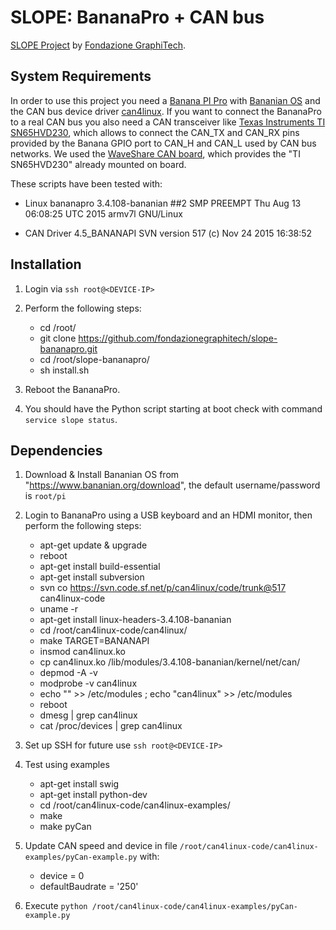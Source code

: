 # SLOPE: BananaPro + CAN bus
[SLOPE Project](http://www.slopeproject.eu) by [Fondazione GraphiTech](http://www.graphitech.it).

## System Requirements

In order to use this project you need a [Banana PI Pro](https://en.wikipedia.org/wiki/Banana_Pi#Banana_Pi_Pro) with [Bananian OS](https://www.bananian.org/download) and the CAN bus device driver [can4linux](http://sourceforge.net/projects/can4linux).
If you want to connect the BananaPro to a real CAN bus you also need a CAN transceiver like [Texas Instruments TI SN65HVD230](http://www.ti.com/product/SN65HVD230), which allows to connect the CAN_TX and CAN_RX pins provided by the Banana GPIO port to CAN_H and CAN_L used by CAN bus networks. We used the [WaveShare CAN board](http://www.waveshare.com/sn65hvd230-can-board.htm), which provides the "TI SN65HVD230" already mounted on board.

These scripts have been tested with:

- Linux bananapro 3.4.108-bananian ##2 SMP PREEMPT Thu Aug 13 06:08:25 UTC 2015 armv7l GNU/Linux

- CAN Driver 4.5_BANANAPI SVN version 517 (c) Nov 24 2015 16:38:52

## Installation

1. Login via `ssh root@<DEVICE-IP>`

2. Perform the following steps:

	* cd /root/
	* git clone https://github.com/fondazionegraphitech/slope-bananapro.git
	* cd /root/slope-bananapro/
	* sh install.sh

3. Reboot the BananaPro.

4. You should have the Python script starting at boot check with command `service slope status`.

## Dependencies

1. Download & Install Bananian OS from "https://www.bananian.org/download", the default username/password is `root/pi`

2. Login to BananaPro using a USB keyboard and an HDMI monitor, then perform the following steps:
	
	* apt-get update & upgrade
	* reboot
	* apt-get install build-essential
	* apt-get install subversion
	* svn co https://svn.code.sf.net/p/can4linux/code/trunk@517 can4linux-code
	* uname -r
	* apt-get install linux-headers-3.4.108-bananian
	* cd /root/can4linux-code/can4linux/
	* make TARGET=BANANAPI
	* insmod can4linux.ko
	* cp can4linux.ko /lib/modules/3.4.108-bananian/kernel/net/can/
	* depmod -A -v
	* modprobe -v can4linux
	* echo "" >> /etc/modules ; echo "can4linux" >> /etc/modules
	* reboot
	* dmesg | grep can4linux
	* cat /proc/devices | grep can4linux

3. Set up SSH for future use `ssh root@<DEVICE-IP>`

4. Test using examples

	* apt-get install swig
	* apt-get install python-dev
	* cd /root/can4linux-code/can4linux-examples/
	* make
	* make pyCan

5. Update CAN speed and device in file `/root/can4linux-code/can4linux-examples/pyCan-example.py` with:

	* device = 0
	* defaultBaudrate = '250'

6. Execute `python /root/can4linux-code/can4linux-examples/pyCan-example.py`
